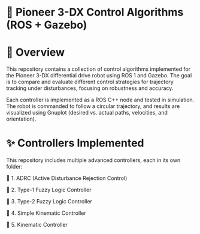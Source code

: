 # 🤖 Pioneer 3-DX Control Algorithms (ROS + Gazebo)
# 📌 Overview

This repository contains a collection of control algorithms implemented for the Pioneer 3-DX differential drive robot using ROS 1 and Gazebo.
The goal is to compare and evaluate different control strategies for trajectory tracking under disturbances, focusing on robustness and accuracy.

Each controller is implemented as a ROS C++ node and tested in simulation. The robot is commanded to follow a circular trajectory, and results are visualized using Gnuplot (desired vs. actual paths, velocities, and orientation).

# ✨ Controllers Implemented

This repository includes multiple advanced controllers, each in its own folder:

🔹 1. ADRC (Active Disturbance Rejection Control)

🔹 2. Type-1 Fuzzy Logic Controller

🔹 3. Type-2 Fuzzy Logic Controller

🔹 4. Simple Kinematic Controller

🔹 5. Kinematic Controller
